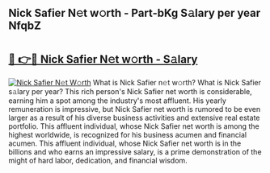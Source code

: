 ## Nick Safier N𝚎t w𝚘rth - Part-bKg S𝚊lary per year NfqbZ

# <h2><a href="http://gc2854.nevu.top/?p=Nick+Safier">🔗 👉🔴 Nick Safier N𝚎t w𝚘rth - S𝚊lary</a></h2>

[![Nick Safier N𝚎t W𝚘rth](https://i.imgur.com/Oavwk0R.jpeg)](http://gc2854.nevu.top/?p=Nick+Safier)
What is Nick Safier n𝚎t w𝚘rth? What is Nick Safier s𝚊lary per year?
This rich person's Nick Safier net worth is considerable, earning him a spot among the industry's most affluent. His yearly remuneration is impressive, but Nick Safier net worth is rumored to be even larger as a result of his diverse business activities and extensive real estate portfolio. This affluent individual, whose Nick Safier net worth is among the highest worldwide, is recognized for his business acumen and financial acumen. This affluent individual, whose Nick Safier net worth is in the billions and who earns an impressive salary, is a prime demonstration of the might of hard labor, dedication, and financial wisdom.
